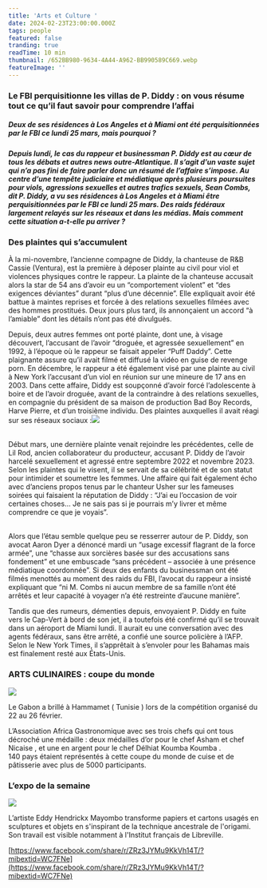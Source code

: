 ```yaml
---
title: 'Arts et Culture '
date: 2024-02-23T23:00:00.000Z
tags: people
featured: false
tranding: true
readTime: 10 min
thumbnail: /652BB980-9634-4A44-A962-BB990589C669.webp
featureImage: ''
---
```


### Le FBI perquisitionne les villas de P. Diddy : on vous résume tout ce qu’il faut savoir pour comprendre l’affai

##### Deux de ses résidences à Los Angeles et à Miami ont été perquisitionnées par le FBI ce lundi 25 mars, mais pourquoi ?

##### Depuis lundi, le cas du rappeur et businessman P. Diddy est au cœur de tous les débats et autres news outre-Atlantique. Il s’agit d’un vaste sujet qui n’a pas fini de faire parler donc un résumé de l’affaire s’impose. Au centre d’une tempête judiciaire et médiatique après plusieurs poursuites pour viols, agressions sexuelles et autres trafics sexuels, Sean Combs, dit P. Diddy, a vu ses résidences à Los Angeles et à Miami être perquisitionnées par le FBI ce lundi 25 mars. Des raids fédéraux largement relayés sur les réseaux et dans les médias. Mais comment cette situation a-t-elle pu arriver ?

### Des plaintes qui s’accumulent

À la mi-novembre, l’ancienne compagne de Diddy, la chanteuse de R\&B Cassie (Ventura), est la première à déposer plainte au civil pour viol et violences physiques contre le rappeur. La plainte de la chanteuse accusait alors la star de 54 ans d’avoir eu un “comportement violent” et “des exigences déviantes” durant “plus d’une décennie”. Elle expliquait avoir été battue à maintes reprises et forcée à des relations sexuelles filmées avec des hommes prostitués. Deux jours plus tard, ils annonçaient un accord “à l’amiable” dont les détails n’ont pas été divulgués.

Depuis, deux autres femmes ont porté plainte, dont une, à visage découvert, l’accusant de l’avoir “droguée, et agressée sexuellement” en 1992, à l’époque où le rappeur se faisait appeler “Puff Daddy”. Cette plaignante assure qu’il avait filmé et diffusé la vidéo en guise de revenge porn. En décembre, le rappeur a été également visé par une plainte au civil à New York l’accusant d’un viol en réunion sur une mineure de 17 ans en 2003. Dans cette affaire, Diddy est soupçonné d’avoir forcé l’adolescente à boire et de l’avoir droguée, avant de la contraindre à des relations sexuelles, en compagnie du président de sa maison de production Bad Boy Records, Harve Pierre, et d’un troisième individu. Des plaintes auxquelles il avait réagi sur ses réseaux sociaux :![](/6B4E2FC4-39EE-4A30-AC6F-793BD60D5554.jpeg)

\
Début mars, une dernière plainte venait rejoindre les précédentes, celle de Lil Rod, ancien collaborateur du producteur, accusant P. Diddy de l’avoir harcelé sexuellement et agressé entre septembre 2022 et novembre 2023. Selon les plaintes qui le visent, il se servait de sa célébrité et de son statut pour intimider et soumettre les femmes. Une affaire qui fait également écho avec d’anciens propos tenus par le chanteur Usher sur les fameuses soirées qui faisaient la réputation de Diddy : “J’ai eu l’occasion de voir certaines choses… Je ne sais pas si je pourrais m’y livrer et même comprendre ce que je voyais”.

\
Alors que l’étau semble quelque peu se resserrer autour de P. Diddy, son avocat Aaron Dyer a dénoncé mardi un “usage excessif flagrant de la force armée”, une “chasse aux sorcières basée sur des accusations sans fondement” et une embuscade “sans précédent – associée à une présence médiatique coordonnée”. Si deux des enfants du businessman ont été filmés menottés au moment des raids du FBI, l’avocat du rappeur a insisté expliquant que “ni M. Combs ni aucun membre de sa famille n’ont été arrêtés et leur capacité à voyager n’a été restreinte d’aucune manière”.

Tandis que des rumeurs, démenties depuis, envoyaient P. Diddy en fuite vers le Cap-Vert à bord de son jet, il a toutefois été confirmé qu’il se trouvait dans un aéroport de Miami lundi. Il aurait eu une conversation avec des agents fédéraux, sans être arrêté, a confié une source policière à l’AFP. Selon le New York Times, il s’apprêtait à s’envoler pour les Bahamas mais est finalement resté aux États-Unis.

### ARTS CULINAIRES : coupe du monde

![](/7EF6A600-C6AE-4605-AD29-0C55E200D1B8.jpeg)

Le Gabon a brillé à Hammamet ( Tunisie ) lors de la compétition organisé du 22 au 26 février.

L’Association Africa Gastronomique avec ses trois chefs qui ont tous décroché une médaille : deux médailles d’or pour le chef Asham et chef Nicaise , et une en argent pour le chef Délhiat Koumba Koumba . \
140 pays étaient représentés à cette coupe du monde de cuise et de pâtisserie avec plus de 5000 participants.

### L’expo de la semaine

![](/483AC9DA-15E7-450E-BB95-E3E9C28CD91F.jpeg)

L’artiste Eddy Hendrickx Mayombo transforme papiers et cartons usagés en sculptures et objets en s'inspirant de la technique ancestrale de l'origami. Son travail est visible notamment à l'Institut français de Libreville.

[https://www.facebook.com/share/r/ZRz3JYMu9KkVh14T/?mibextid=WC7FNe](https://www.facebook.com/share/r/ZRz3JYMu9KkVh14T/?mibextid=WC7FNe)
